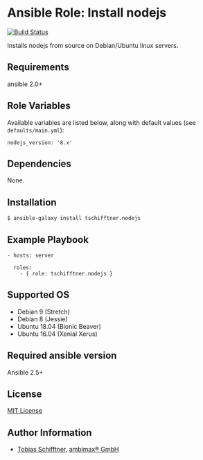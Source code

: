 # Ansible Role: Install nodejs

[![Build Status](https://travis-ci.org/tschifftner/ansible-role-nodejs.svg?branch=master)](https://travis-ci.org/tschifftner/ansible-role-nodejs)

Installs nodejs from source on Debian/Ubuntu linux servers.

## Requirements

ansible 2.0+

## Role Variables

Available variables are listed below, along with default values (see `defaults/main.yml`):

```
nodejs_version: '8.x'
```

## Dependencies

None.

## Installation

```
$ ansible-galaxy install tschifftner.nodejs
```

## Example Playbook

    - hosts: server

      roles:
        - { role: tschifftner.nodejs }

## Supported OS

 - Debian 9 (Stretch)
 - Debian 8 (Jessie)
 - Ubuntu 18.04 (Bionic Beaver)
 - Ubuntu 16.04 (Xenial Xerus)
 
## Required ansible version

Ansible 2.5+

## License

[MIT License](http://choosealicense.com/licenses/mit/)

## Author Information

 - [Tobias Schifftner](https://twitter.com/tschifftner), [ambimax® GmbH](https://www.ambimax.de)